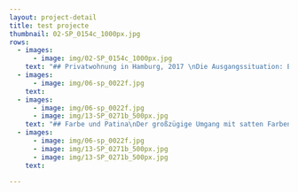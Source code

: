 ```yaml
---
layout: project-detail
title: test projecte
thumbnail: 02-SP_0154c_1000px.jpg
rows:
  - images:
      - image: img/02-SP_0154c_1000px.jpg
    text: "## Privatwohnung in Hamburg, 2017 \nDie Ausgangssituation: Eine Dialysepraxis in einem Hamburger 90er Jahre Bau mit verbauten Räumen und chaotischen Fluchten. Die Bauherren wünschten sich Offenheit und Licht und einen großen Wohnraum, der Kochen, Essen, Arbeiten und Zurücklehnen vereint.Studio Plietsch entfernte zunächst alle überflüssigen Wände und Einbauten wodurch der entstandene großzügige Wohnraum Tageslicht aus 3 Himmelsrichtungen erhielt. Beim Entfernen der Boden- und Wandfliesen in der Küche wurde die wunderschöne Betonoberfläche der Fassade freigelegt.\n\n Hierzu passt der gegossene Boden und die offene Leitungsverlegung in Kupferrohen.Der dreiseitig beflieste Treseneinbau nimmt nicht nur die beiden konkurrierenden Gebäudefluchten in seiner Form auf, sondern dient auch bei gemeinsamen Kochabenden als Mittelpunkt."
  - images:
      - image: img/06-sp_0022f.jpg
    text:
  - images:
      - image: img/06-sp_0022f.jpg
      - image: img/13-SP_0271b_500px.jpg
    text: "## Farbe und Patina\nDer großzügige Umgang mit satten Farben und gelebten Oberflächen harmoniert mit dem Mix aus Familienerbstücken, Designklassikern und Lieblingsteilen."
  - images:
      - image: img/06-sp_0022f.jpg
      - image: img/13-SP_0271b_500px.jpg
      - image: img/13-SP_0271b_500px.jpg
    text:

---
```


